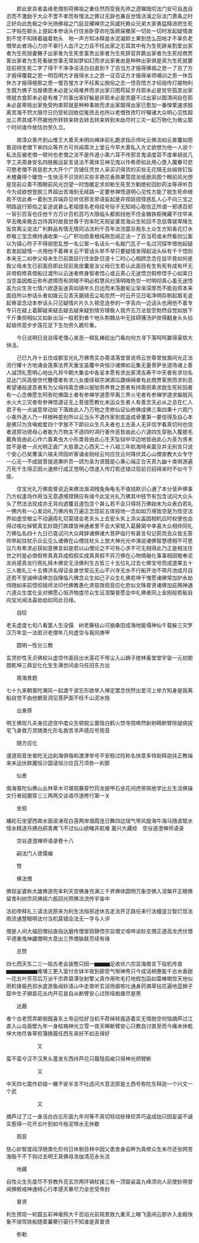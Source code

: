 <!-- { "loadSidebar": true } -->
　　即此安具者盖缘老僧担荷佛祖之重任然而受我先师之遗嘱既叨法门安可自逸自恣而不激励于大众不啻不孝而有慢法之罪过无辞也兼且世情浇漓之际法门萧条之时正好向此危极之中光扬佛祖之门庭显耀禅宗之风威托赖众兄弟大家勇猛精进把生死二字贴在额头上提起本参话头行住坐卧穿衣吃饭屙屎撒尿一切处一切时发起疑情直到不觉不知磅着磕着勃头　地一声方知冰释是水泥凝即土果到恁么田地才不辜负老僧举此者场心力亦不辜行人血汗之力且不枉出家之志耳其中有为生死辞亲割爱出家者为生死抛妻撇子出家者为生死舍富贵出家者为生死辞官弃爵出家者为生死经商贾客出家者为生死看破世事无常如梦如幻而求出家者由是种种出家俱是真为生死就要现前把生死二字了得干干净净洁洁白白直到千了百当方才报得佛祖之恩一了百了方才报得覆载之恩一明百明方才报得水土之恩一证百证方才报得亲师哺训之恩一休百休方才报得檀那之恩一惺百惺方才不枉离尘脱俗之志一悟百悟方才绍祖传灯接物利生既为佛子当报佛恩未必是父母难养而求出家只图苟延岁月耶未必是贫穷孤苦出家倚就衣食耶未必是有难了的事出家好躲是非耶未必是苦磨不过出家以图清闲自在耶未必是卑贱出家免受拘束耶就是种种事故而求出家既得出家已愈加一番悚栗速求脱离苦海不然大限尽日仍受轮回依偿冤债去也所以老僧孜孜叮咛嘱诸大众明心见性超出三界其或不然被他所转转来转去转去转来转到末劫尽时三灾一起万物化为微尘那个时间谁作依怙勿劳久立。

　　南漳众善齐到山惟王大善天未明向禅床前礼跪求指示师叱云佛法如云普覆如雨普润待老僧下单四众等齐方可共闻斋次上堂云今早大善私入方丈欲想为他一人说个私法反被老僧一顿何也老僧之法不是外道小乘六耳不传邪言鬼语度双不度单胡说几字工夫周身安名四肢搬运妄言说法不离体见神见鬼以作希奇如此用心堕入魔眷可悲可愍老僧不吝慈悲大大开个广货铺任凭世人采买识得货的买些无花锦无丝缎铁钉饭木楂羹得个暖饱一生快活不识货的买些丰艳花香熟果雪捏龙纸嵌凤图个眼前风光想是现前众善不图眼前风光岂望一时饱暖定求却断生死至方剿绝轮回妙药汝等谛听吾今为说欲想登脱三界超出苦海别无岐路一定要参禅悟道明心见性方能了脱生死命根若不信此者一着别生异端异见听信邪言邪语妄起是非捏妖捏怪惑乱人心不向三宝之明路返行邪俗之妄途说甚么老祖提名老母挂号俗子无知倾心取信正所谓一邪诱百邪一盲引百盲也任他千方万计百机百巧大限临头都抵挡他不住金箱铁柜掩藏不住早来早去晚来晚去岂待其时故我世尊于兜率陀天观娑婆苦海众生轮回不息屈尊就卑降生饭宫离尘说法广利群品有情无情同沾法利千百年法流震旦我东土众生方知香花灯水恭敬三宝念佛持诵收束一心广积功勋善根纯熟忽闻正法一了百当苟或未然看则公案以为镇心符子不得胡思乱想一名公案一名话头一名敲门瓦子一名过河探竿借他起疑若发起疑情一点用他不着禅关云不管话头举不举只要疑情发得起话头纵有千千悟则本来无二如参父母未生已前面目行住坐卧日逐十二时心心相顾念念在兹毕竟如何是我父母未生已前面目即此现前臭皮囊是汝父母已生若认此面目有生有死有成有坏无非倚假修真借船过渡所以云迷者修身智者悟心或云真心无迷悟岂假修悟乎心如杲日当空盖因痴云弥布遮障而有阴暗不明必假慧风扫荡明暗色空一时明彻真心虽无迷悟盖为众生贪七情六欲逐妄迷真如镜年久日远而未荡磨垢尘渐渐深厚而不能自照本来面目所以参话头者如拨云见青天磨镜去尘垢忽然一时云开见日垢净明存剔起眉毛竖起脊梁念动本参话头只见疑情片片久久顿息连参的一字丢向一边话头也用他不着专专只在疑上着脚疑来疑去疑去疑来疑到情穷理极人我齐忘万法皆空勃然自觉如放下千斤重担相似又如新出浴一般若到者个地头荆棘丛中无挂碍镬汤炉炭得翻身头头拈起祖师意步步莲花足下生勿劳久跪珍重。

　　今日说明日说说得老僧心发恶一顿乱棒趁出门看向何方寻下落呵呵赢得渠侬大快活。

　　己巳九月十五住成都宝光礼万佛秀实办斋请落堂普说师云世尊曾放眉间光正法流行耀十方地涌金莲乘法界天垂宝盖覆中央恒沙诸佛如云集无量菩萨坐道场诸上善人诚顶礼愿明心地出凡邦今朝大集会中各呈本愿有求出家清吉寿不中天者有求功名显达门风高俊世代簪缨者有求儿女接续祖宗渊源瓜瓞绵绵者有此商贾客旅而求利息希望诸般遂意者有为父母持斋念佛以报劬劳养育之恩者有持斋把素求脱生死轮回者有一心念佛愿生阿弥陀佛国土者有参禅学道愿早离三界火宅者有参禅学道求躲脱风水火大三灾者有参禅悟道证无上菩提愿教化末运众生者人有善念天必从之总在仁人君子有一点诚意举动处下落故此人乃万物之灵修仙证仙修佛成佛三乘四果十六观门小乘外道人乃一样根种差别所以云当头不遇作家到底返成骨董第一要信得及自心本是佛只为贪嗔痴爱四个字放不下即曰众生凡夫者也上古圣人无非信字看真切何也信者道原功德母心者能为万物主不逐四时凋行善作恶皆由此心六道四生穿胎入腹披毛戴角皆由此心作六畜禽虫大小形类皆由此心生天坠狱中华边地皆由此心为圣为贤未尝不是者一点光明正直广大慈善之心西天二十八祖三年航海特来震旦并无别言只说个安心已矣曹溪六祖夫师因听客诵金刚经云何应住云何降伏其心山僧直教大众专守一心无一不成就菩提道果听吾一颂为圣为贤既是心秉心端正合天真九幽十类俱游遍万死千生得正因火速修行成正觉明心悟道入传灯若还错过现前日招得来时不似今下座。

　　住宝光礼万佛竟普说近来佛法渐凋残兔角龟毛不值钱默识心通了本分音声佛事乃方权逢场作用当无意遇境铿锵应有缘今此宝光礼万佛其中枝节有包含试问大众头头了然法法现成亦无背向遮覆且道包含个甚么若不会只得将万佛始末为众表白若礼一佛内有一心发动礼万佛内有万遍正念现前五体投地一念如如万境皆空是为性空法界如虚空根尘不动遍周礼切莫错会老夫头上去安头矢上添尖盖因相机应时权便也会得过咳吐掉臂真玄妙跳打跌蹼皆神通者里不会大家辊入葛藤窝中幸喜大众相伴同礼万佛弘名四十九日已竟试问大众拜辞诸佛诸大菩萨临行有甚言句记莂而去众皆无答师举起拄杖示众云见么诸佛在山僧拄杖头上放大神光光中演说诸佛智慧德相不可思议凡有希求必获如意佛言如是若以山僧论之不可有心求不可无相得此乃正是相法住世之时是必借假修真真异成假假实成真真假不异万佛在心物情融化事事相因敬奉泥龙尚感真龙行雨礼拜木佛安无活佛利生古哲三十五位礼过去七佛宝号而成道果五十三人敬礼三十五佛洪名得证金身世常云无山不兴寺无水不行船开池不带月池成月自还若不至诚伸请佛岂自降临凡佛念众生如己子众生礼佛若坤干惟愿诸佛常加护永劫侍随如来前悟彻祖师法印代佛教愚化贤慈效观音应化悲似文殊普贤诸佛加庇赐神通六道众生度化全对佛愿心恒济物度尽众生证涅槃普愿会中礼佛者同上金刚般若船自向宝光闻法喜劫劫如同此日缘。

　　自叹

老夫虚度七旬八看罢人生没傝　树老藤枯山可崩桑田成海地能塌神仙千载躲三灾罗汉万年显一法若识老僧年几何虚空与我同庚甲

　　圆明一性分三教

玄灵妙性天贞佛权以虚空作面目出水莲花不带尘入山狮子绝林畜堂堂宇宙一元初朗朗乾坤三鼎足化化生生满世间金乌任旧东方出

　　南海景题

七十九来朝普陀潮风一起渡千波忘形欲举入禅定罢念恍然出爱河上岸方知身是我离船自觉不由他朝音洞见菩萨面不枉千山泥水拖

　　出身原

明王佛现凡夫身应迹宫中度众生顿脱尘寰隐白鹤火焚寺院唤然新剜睛断臂除疑病拔宅飞身救万灵随类化形名救苦寻声感应号观音

　　随方应化

谩道观音坐普陀无边刹海俱偕和渡津举号平安稳过险称名快意多特助释迦扶正教端来末运伏群魔恒沙国请恒沙应百万须弥一刹那

　　仙景

南海普陀仙佛山丛林草木可堪观藤穿竹窍龙披甲石坐花间虎带斑绝学比丘生活佛操文行者砚磨穿三三两两交谈语尽道修行第一关

　　坐观

蟠砣石坐望西南水面波涛现白莲两岸烟霞连日舞四边瑞气带风旋海牛海马随波辊水怪水精逐月搏白鹞青鹰飞不过仙山欲睹非航难
嘉兴大藏经　空谷道澄禅师语录


　　空谷道澄禅师语录卷十八

　　嗣法门人德儒编

　　赞

　　佛法僧

佛现娑婆称大雄佛游兜率利天宫佛身充满三千界佛体圆明万象空佛入涅槃开正眼佛留舍利树宗风佛摇六振回光照佛法流传宇宙中

法初帝释礼三请法说原来为利生法指邪途休去走法开正路任来行法幢竖立智灯现法雨流通慧眼明法付当机莫错会法无一字与人评

僧是人间大福田僧拈直指达磨传僧堂寂静悟宗旨僧丈喧哗谈妙玄僧正道高龙虎伏僧平德重鬼神蠲僧明大意出三界僧脉联芳续有缘

　　总赞

四七西天东二三一般古老会装憨只因一▆▆▆足收伏六宗显海南言下投机传直▆▆▆▆▆▆难堪三更入室付衣钵半夜到廊受气惭神秀只今成话柄惠能千古水香甜一花五叶芳芬后万派千宗弄碧潭张射擎乂真作用吹毛打地假包函如雷棒喝惊天地似雨机锋振邑郯水底游鱼闻妙语山中走兽听玄谈扬眉咳吐通身药摘草拈花遍地蓝狮子窟中生子狮昙花丛内开花昙自从断臂安心过除哑痴聋尽是男

　　达磨

者个古老惯弄颠倒既喜东土帝迎恰好当机不荐掉转面造着实无情脱空何恼摘芦过江直入山岛面壁九年一身枯槁神光立雪一夜天皞断臂安心只教自讨直至而今痛未休乾坤大地尽香草担蒲换履任西东来好不如去得好

　　　　　　又

蛮不蛮兮汉不汉黑头蓬发东西绊芦花只履隐孤峻只得神光把臂断

　　　　　　又

中天四七震作初祖一撇不安半言不吐适问大意泥原是土西号弥陀东释迦一个兴文一个武

　　　　　　又

摘芦过了江一身洁白白忘形面九年何等不真切轻动些锋铓弄巧返成拙只因妄诞不诚实惹得一花开五叶到如今拖泥带水无休歇

　　观音

慈心妙智度阎浮随类化形何日休剔目林中因父患舍身岩畔为真修众生未尽还张网苦海吸干不下钩过去明王真佛母洛伽清范永长流

　　地藏

自性众生先度尽不劳教外觅玄宗两环锡杖接三有一顶袈裟盖九峰须向人前使妙用曾闻佛敕戒神通倾心行孝感天眷尽力全忠受帝封

　　普贤

利生预现一轮圆五彩神毫照大千百焰光前观景致九重天上睹飞莲闲云那许入金殿快象不骑驾铁船随紊蕃藂行密行不知谁是真普贤

　　弥勒


